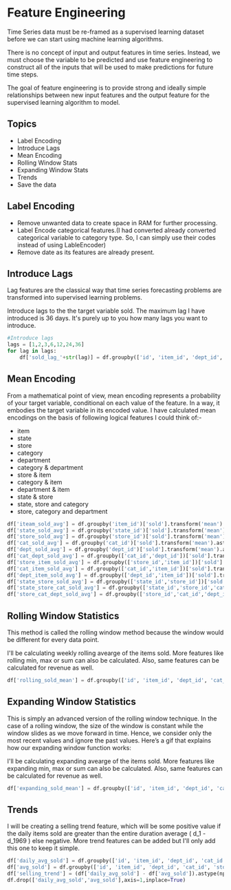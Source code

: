 # Feature Engineering



Time Series data must be re-framed as a supervised learning dataset before we can start using machine learning algorithms.

There is no concept of input and output features in time series. Instead, we must choose the variable to be predicted and use feature engineering to construct all of the inputs that will be used to make predictions for future time steps.

The goal of feature engineering is to provide strong and ideally simple relationships between new input features and the output feature for the supervised learning algorithm to model.

## Topics
 - Label Encoding
 - Introduce Lags
 - Mean Encoding
 - Rolling Window Stats
 - Expanding Window Stats
 - Trends
 - Save the data
 
 
## Label Encoding 

 - Remove unwanted data to create space in RAM for further processing.
 - Label Encode categorical features.(I had converted already converted categorical variable to category type. So, I can simply use their codes instead of using LableEncoder)
 - Remove date as its features are already present.

## Introduce Lags

Lag features are the classical way that time series forecasting problems are transformed into supervised learning problems.

Introduce lags to the the target variable sold. The maximum lag I have introduced is 36 days. It's purely up to you how many lags you want to introduce.


```python
#Introduce lags
lags = [1,2,3,6,12,24,36]
for lag in lags:
    df['sold_lag_'+str(lag)] = df.groupby(['id', 'item_id', 'dept_id', 'cat_id', 'store_id', 'state_id'],as_index=False)['sold'].shift(lag).astype(np.float16)
```



## Mean Encoding

From a mathematical point of view, mean encoding represents a probability of your target variable, conditional on each value of the feature. In a way, it embodies the target variable in its encoded value. I have calculated mean encodings on the basis of following logical features I could think of:-

- item
- state
- store
- category
- department
- category & department
- store & item
- category & item
- department & item
- state & store
- state, store and category
- store, category and department



```python
df['iteam_sold_avg'] = df.groupby('item_id')['sold'].transform('mean').astype(np.float16)
df['state_sold_avg'] = df.groupby('state_id')['sold'].transform('mean').astype(np.float16)
df['store_sold_avg'] = df.groupby('store_id')['sold'].transform('mean').astype(np.float16)
df['cat_sold_avg'] = df.groupby('cat_id')['sold'].transform('mean').astype(np.float16)
df['dept_sold_avg'] = df.groupby('dept_id')['sold'].transform('mean').astype(np.float16)
df['cat_dept_sold_avg'] = df.groupby(['cat_id','dept_id'])['sold'].transform('mean').astype(np.float16)
df['store_item_sold_avg'] = df.groupby(['store_id','item_id'])['sold'].transform('mean').astype(np.float16)
df['cat_item_sold_avg'] = df.groupby(['cat_id','item_id'])['sold'].transform('mean').astype(np.float16)
df['dept_item_sold_avg'] = df.groupby(['dept_id','item_id'])['sold'].transform('mean').astype(np.float16)
df['state_store_sold_avg'] = df.groupby(['state_id','store_id'])['sold'].transform('mean').astype(np.float16)
df['state_store_cat_sold_avg'] = df.groupby(['state_id','store_id','cat_id'])['sold'].transform('mean').astype(np.float16)
df['store_cat_dept_sold_avg'] = df.groupby(['store_id','cat_id','dept_id'])['sold'].transform('mean').astype(np.float16)

```
## Rolling Window Statistics

This method is called the rolling window method because the window would be different for every data point.

I'll be calculating weekly rolling avearge of the items sold. More features like rolling min, max or sum can also be calculated. Also, same features can be calculated for revenue as well.

``` python
df['rolling_sold_mean'] = df.groupby(['id', 'item_id', 'dept_id', 'cat_id', 'store_id', 'state_id'])['sold'].transform(lambda x: x.rolling(window=7).mean()).astype(np.float16)
```

## Expanding Window Statistics

This is simply an advanced version of the rolling window technique. In the case of a rolling window, the size of the window is constant while the window slides as we move forward in time. Hence, we consider only the most recent values and ignore the past values. Here’s a gif that explains how our expanding window function works:

I'll be calculating expanding avearge of the items sold. More features like expanding min, max or sum can also be calculated. Also, same features can be calculated for revenue as well.

``` python
df['expanding_sold_mean'] = df.groupby(['id', 'item_id', 'dept_id', 'cat_id', 'store_id', 'state_id'])['sold'].transform(lambda x: x.expanding(2).mean()).astype(np.float16)
```

## Trends

I will be creating a selling trend feature, which will be some positive value if the daily items sold are greater than the entire duration average ( d_1 - d_1969 ) else negative. More trend features can be added but I'll only add this one to keep it simple.

``` python
df['daily_avg_sold'] = df.groupby(['id', 'item_id', 'dept_id', 'cat_id', 'store_id', 'state_id','d'])['sold'].transform('mean').astype(np.float16)
df['avg_sold'] = df.groupby(['id', 'item_id', 'dept_id', 'cat_id', 'store_id', 'state_id'])['sold'].transform('mean').astype(np.float16)
df['selling_trend'] = (df['daily_avg_sold'] - df['avg_sold']).astype(np.float16)
df.drop(['daily_avg_sold','avg_sold'],axis=1,inplace=True)
```
